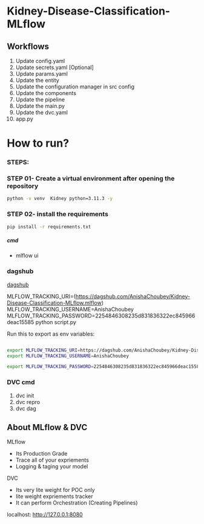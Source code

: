 # Kidney-Disease-Classification-MLflow

## Workflows

1. Update config.yaml
2. Update secrets.yaml [Optional]
3. Update params.yaml
4. Update the entity
5. Update the configuration manager in src config
6. Update the components
7. Update the pipeline 
8. Update the main.py
9. Update the dvc.yaml
10. app.py

# How to run?
### STEPS:

### STEP 01- Create a virtual environment after opening the repository
```bash
python -v venv  Kidney python=3.11.3 -y
```
### STEP 02- install the requirements
```bash
pip install -r requirements.txt
```

##### cmd
- mlflow ui

### dagshub
[dagshub](https://dagshub.com/)

MLFLOW_TRACKING_URI=(https://dagshub.com/AnishaChoubey/Kidney-Disease-Classification-MLflow.mlflow)
MLFLOW_TRACKING_USERNAME=AnishaChoubey
MLFLOW_TRACKING_PASSWORD=2254846308235d831836322ec845966deac15585
python script.py

Run this to export as env variables:

```bash

export MLFLOW_TRACKING_URI=https://dagshub.com/AnishaChoubey/Kidney-Disease-Classification-MLflow.mlflow
export MLFLOW_TRACKING_USERNAME=AnishaChoubey 

export MLFLOW_TRACKING_PASSWORD=2254846308235d831836322ec845966deac15585

```
### DVC cmd

1. dvc init
2. dvc repro
3. dvc dag


## About MLflow & DVC

MLflow

 - Its Production Grade
 - Trace all of your expriements
 - Logging & taging your model


DVC 

 - Its very lite weight for POC only
 - lite weight expriements tracker
 - It can perform Orchestration (Creating Pipelines)



localhost: http://127.0.0.1:8080